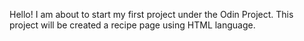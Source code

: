 Hello! I am about to start my first project under the Odin Project. This project will be created a recipe page using HTML language. 